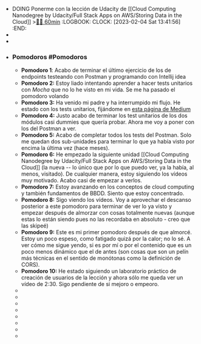 - DOING Ponerme con la lección de Udacity de [[Cloud Computing Nanodegree by Udacity/Full Stack Apps on AWS/Storing Data in the Cloud]] >[🍅🍅 60min](#agenda-pomo://?t=f-1675514529848-1800%2Cf-1675517085679-1800)
  :LOGBOOK:
  CLOCK: [2023-02-04 Sat 13:41:56]
  :END:
-
-
- ### Pomodoros #Pomodoros
	- **Pomodoro 1**: Acabo de terminar el último ejercicio de los de endpoints testeando con Postman y programando con Intellij idea
	- **Pomodoro 2:** Estoy liado intentando aprender a hacer tests unitarios con *Mocha* que no lo he visto en mi vida. Se me ha pasado el pomodoro volando
	- **Pomodoro 3:** Ha venido mi padre y ha interrumpido mi flujo. He estado con los tests unitarios, fijándome en [esta página de Medium](https://medium.com/critigenopensource/mocha-unit-testing-pattern-test-suite-setup-code-for-file-separated-test-e339a550dbf6)
	- **Pomodoro 4:** Justo acabo de terminar los test unitarios de los dos módulos casi dummies que quería probar. Ahora me voy a poner con los del Postman a ver.
	- **Pomodoro 5:** Acabo de completar todos los tests del Postman. Solo me quedan dos sub-unidades para terminar lo que ya había visto por encima la última vez (hace meses).
	- **Pomodoro 6:** He empezado la siguiente unidad [[Cloud Computing Nanodegree by Udacity/Full Stack Apps on AWS/Storing Data in the Cloud]] (la nueva -- lo único que por lo que puedo ver, ya la había, al menos, visitado). De cualquier manera, estoy siguiendo los vídeos muy motivado. Acabo casi de empezar a verlos.
	- **Pomodoro 7:** Estoy avanzando en los conceptos de cloud computing y también fundamentos de BBDD. Siento que estoy concentrado.
	- **Pomodoro 8:** Sigo viendo los vídeos. Voy a aprovechar el descanso posterior a este pomodoro para terminar de ver lo ya visto y empezar después de almorzar con cosas totalmente nuevas (aunque estas lo están siendo pues no las recordaba en absoluto - creo que las skipeé)
	- **Pomodoro 9:** Este es mi primer pomodoro después de que almorcé. Estoy un poco espeso, como fatigado quizá por la calor; no lo sé. A ver cómo me sigue yendo, si es por mí o por el contenido que es un poco menos dinámico que el de antes (son cosas que son un pelín más técnicas en el sentido de monótonas como la definición de CORS).
	- **Pomodoro 10:** He estado siguiendo un laboratorio práctico de creación de usuarios de la lección y ahora sólo me queda ver un vídeo de 2:30. Sigo pendiente de si mejoro o empeoro.
	-
	-
	-
	-
	-
	-
	-
	-